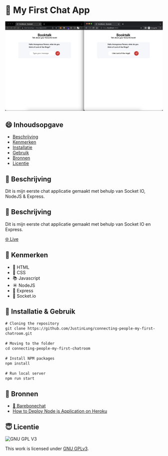 # 🚀 My First Chat App

![mockup image](https://github.com/JustinLung/connecting-people-my-first-chatroom/blob/main/docs/mockup.png?raw=true)

## 😄 Inhoudsopgave

- [Beschrijving](#beschrijving)
- [Kenmerken](#kenmerken)
- [Installatie](#installatie)
- [Gebruik](#gebruik)
- [Bronnen](#bronnen)
- [Licentie](#licentie)

## 🤪 Beschrijving

Dit is mijn eerste chat applicatie gemaakt met behulp van Socket IO, NodeJS & Express.

## 🥺 Beschrijving
Dit is mijn eerste chat applicatie gemaakt met behulp van Socket IO en Express.

[🌐 Live](https://my-first-chatroom-justin.herokuapp.com/)

## 🤯 Kenmerken

<!-- Bij Kenmerken staat welke technieken zijn gebruikt en hoe. Wat is de HTML structuur? Wat zijn de belangrijkste dingen in CSS? Wat is er met Javascript gedaan en hoe? Misschien heb je een framwork of library gebruikt? -->

- 🍔 HTML
- 👋 CSS
- 📚 Javascript
- ☀️ NodeJS
- 🚄 Express
- 🧦 Socket.io

## 🥺 Installatie & Gebruik

```
# Cloning the repository
git clone https://github.com/JustinLung/connecting-people-my-first-chatroom.git

# Moving to the folder
cd connecting-people-my-first-chatroom

# Install NPM packages
npm install

# Run local server
npm run start
```

## 🥳 Bronnen

- [📱 Barebonechat](https://github.com/ju5tu5/barebonechat)
- [How to Deploy Node js Application on Heroku](https://www.youtube.com/watch?v=maNWl202vy4&t=211s)

## 😇 Licentie

![GNU GPL V3](https://www.gnu.org/graphics/gplv3-127x51.png)

This work is licensed under [GNU GPLv3](./LICENSE).
